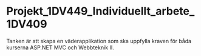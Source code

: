 Projekt_1DV449_Individuellt_arbete_1DV409
=========================================

Tanken är att skapa en väderapplikation som ska uppfylla kraven för båda kurserna ASP.NET MVC och Webbteknik II. 
